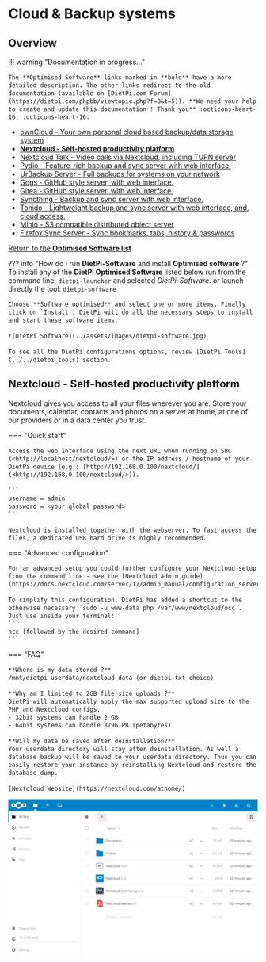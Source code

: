 # Cloud & Backup systems

## Overview

!!! warning "Documentation in progress..."

    The **Optimised Software** links marked in **bold** have a more detailed description. The other links redirect to the old documentation (available on [DietPi.com Forum](https://dietpi.com/phpbb/viewtopic.php?f=8&t=5)). **We need your help to create and update this documentation ! Thank you** :octicons-heart-16: :octicons-heart-16:

- [ownCloud - Your own personal cloud based backup/data storage system](https://dietpi.com/phpbb/viewtopic.php?f=8&t=5#p47)  
- [**Nextcloud - Self-hosted productivity platform**](#nextcloud-self-hosted-productivity-platform)  
- [Nextcloud Talk - Video calls via Nextcloud, including TURN server](https://dietpi.com/phpbb/viewtopic.php?p=15227#p15227)  
- [Pydio - Feature-rich backup and sync server with web interface.](https://dietpi.com/phpbb/viewtopic.php?p=1064#p1064)  
- [UrBackup Server - Full backups for systems on your network](https://dietpi.com/phpbb/viewtopic.php?p=65#p65)  
- [Gogs - GitHub style server, with web interface.](https://dietpi.com/phpbb/viewtopic.php?f=8&t=5&start=70#p2187)  
- [Gitea - GitHub style server, with web interface.](https://dietpi.com/phpbb/viewtopic.php?p=9863#p9863)  
- [Syncthing - Backup and sync server with web interface.](https://dietpi.com/phpbb/viewtopic.php?f=8&t=5&start=70#p2363)  
- [Tonido - Lightweight backup and sync server with web interface, and, cloud access.](https://dietpi.com/phpbb/viewtopic.php?f=8&t=5&start=90#p6476)  
- [Minio - S3 compatible distributed object server](https://dietpi.com/phpbb/viewtopic.php?p=9121#p9121)  
- [Firefox Sync Server - Sync bookmarks, tabs, history & passwords](https://dietpi.com/phpbb/viewtopic.php?p=24713#p24713)  

[Return to the **Optimised Software list**](../../dietpi_optimised_software)

??? info "How do I run **DietPi-Software** and install **Optimised software** ?"
    To install any of the **DietPi Optimised Software** listed below run from the command line:
    ```
    dietpi-launcher
    ```
    and selected _DietPi-Software_. or launch directly the tool:
    ```
    dietpi-software
    ```

    Choose **Software optimised** and select one or more items. Finally click on `Install`. DietPi will do all the necessary steps to install and start these software items.

    ![DietPi Software](../assets/images/dietpi-software.jpg)

    To see all the DietPi configurations options, review [DietPi Tools](../../dietpi_tools) section.

## Nextcloud - Self-hosted productivity platform

Nextcloud gives you access to all your files wherever you are. Store your documents, calendar, contacts and photos on a server at home, at one of our providers or in a data center you trust.

=== "Quick start"

    Access the web interface using the next URL when running on SBC (<http://localhost/nextcloud/>) or the IP address / hostname of your DietPi device (e.g.: [http://192.168.0.100/nextcloud/](<http://192.168.0.100/nextcloud/>)).

    ```
    username = admin
    password = <your global password>
    ```

    Nextcloud is installed together with the webserver. To fast access the files, a dedicated USB hard drive is highly recommended.

=== "Advanced configuration"

    For an advanced setup you could further configure your Nextcloud setup from the command line - see the [Nextcloud Admin guide](https://docs.nextcloud.com/server/17/admin_manual/configuration_server/occ_command.html).

    To simplify this configuration, DietPi has added a shortcut to the otherwise necessary `sudo -u www-data php /var/www/nextcloud/occ`. Just use inside your terminal:
    ```
    ncc [followed by the desired command]
    ```

=== "FAQ"

    **Where is my data stored ?**
    /mnt/dietpi_userdata/nextcloud_data (or dietpi.txt choice)

    **Why am I limited to 2GB file size uploads ?**
    DietPi will automatically apply the max supported upload size to the PHP and Nextcloud configs.
    - 32bit systems can handle 2 GB
    - 64bit systems can handle 8796 PB (petabytes)

    **Will my data be saved after deinstallation?**
    Your userdata directory will stay after deinstallation. As well a database backup will be saved to your userdata directory. Thus you can easily restore your instance by reinstalling Nextcloud and restore the database dump.

    [Nextcloud Website](https://nextcloud.com/athome/)

![DietPi-Software-Nextcloud](../assets/images/dietpi-software-cloud-nextcloud.jpg)

